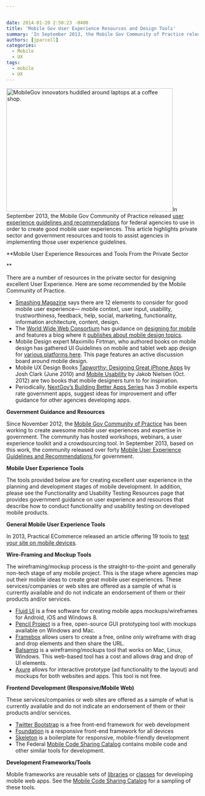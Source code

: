```yaml
---


date: 2014-01-20 2:50:23 -0400
title: 'Mobile Gov User Experience Resources and Design Tools'
summary: 'In September 2013, the Mobile Gov Community of Practice released user experience guidelines and recommendations for federal agencies to use in order to create good mobile user experiences. This article highlights private sector and government resources and tools to assist agencies in implementing those user experience guidelines. Mobile User Experience Resources and Tools From the'
authors: [jparcell]
categories:
  - Mobile
  - UX
tags:
  - mobile
  - UX
---
```


[<img class="alignright size-full wp-image-99122" alt="MobileGov innovators huddled around laptops at a coffee shop." src="https://s3.amazonaws.com/sitesusa/wp-content/uploads/sites/212/2013/09/MobileGovWikithon2013-06-17.png" width="436" height="322" />](https://s3.amazonaws.com/sitesusa/wp-content/uploads/sites/212/2013/09/MobileGovWikithon2013-06-17.png)In September 2013, the Mobile Gov Community of Practice released [user experience guidelines and recommendations](https://www.WHATEVER/2013/09/18/making-mobile-gov-user-experience-recommendations/ "Making Mobile Gov: User Experience Recommendations") for federal agencies to use in order to create good mobile user experiences. This article highlights private sector and government resources and tools to assist agencies in implementing those user experience guidelines.

**Mobile User Experience Resources and Tools From the Private Sector
  
** 

There are a number of resources in the private sector for designing excellent User Experience. Here are some recommended by the Mobile Community of Practice.

  *  [Smashing Magazine](http://mobile.smashingmagazine.com/2012/07/12/elements-mobile-user-experience/) says there are 12 elements to consider for good mobile user experience&#8212; mobile context, user input, usability, trustworthiness, feedback, help, social, marketing, functionality, information architecture, content, design.
  * The [World Wide Web Consortium](http://www.w3.org/) has guidance on [designing for mobile](http://www.w3.org/Mobile/) and features a blog where it [publishes about mobile design topics](http://www.w3.org/blog/category/technology/mobile/).
  * Mobile Design expert Maximillo Firtman, who authored books on mobile design has gathered UI Guidelines on mobile and tablet web app design for [various platforms here](http://www.mobilexweb.com/blog/ui-guidelines-mobile-tablet-design). This page features an active discussion board around mobile design.
  * Mobile UX Design Books [Tapworthy: Designing Great iPhone Apps](http://www.amazon.com/Tapworthy-Designing-Great-iPhone-Apps/dp/1449381650) by Josh Clark (June 2010) and [Mobile Usability](http://www.nngroup.com/books/mobile-usability/) by Jakob Nielsen (Oct. 2012) are two books that mobile designers turn to for inspiration.
  * Periodically, [NextGov&#8217;s Building Better Apps Series](http://www.nextgov.com/media/webgraphics-apps/index.html) has 3 mobile experts rate government apps, suggest ideas for improvement and offer guidance for other agencies developing apps.

**Government Guidance and Resources**
  
Since November 2012, the [Mobile Gov Community of Practice](https://digitalgov.sites.usa.gov/communities/mobile/ "Mobile Gov Community Events") has been working to create awesome mobile user experiences and expertise in government. The community has hosted workshops, webinars, a user experience toolkit and a crowdsourcing tool. In September 2013, based on this work, the community released over forty [<span class="wiki_link_ext">Mobile User Experience Guidelines and Recommendations </span>](https://digitalgov.sites.usa.gov/resources/mobile-user-experience-guidelines-and-recommendations/ "Mobile User Experience Guidelines and Recommendations")for government.



**Mobile User Experience Tools**

The tools provided below are for creating excellent user experience in the planning and development stages of mobile development. In addition, please see the Functionality and Usability Testing Resources page that provides government guidance on user experience and resources that describe how to conduct functionality and usability testing on developed mobile products.

**General Mobile User Experience Tools**

In 2013, Practical ECommerce released an article offering 19 tools to [test your site on mobile devices](http://www.practicalecommerce.com/articles/3883-19-Tools-to-Test-your-Site-for-Mobile-Devices).

**Wire-Framing and Mockup Tools**
  
The wireframing/mockup process is the straight-to-the-point and generally non-tech stage of any mobile project. This is the stage where agencies map out their mobile ideas to create great mobile user experiences. These services/companies or web sites are offered as a sample of what is currently available and do not indicate an endorsement of them or their products and/or services.

  * [Fluid UI](ttps://www.fluidui.com/) is a free software for creating mobile apps mockups/wireframes for Android, iOS and Windows 8.
  * [Pencil Project](http://pencil.evolus.vn/Default.html) is a free, open-source GUI prototyping tool with mockups available on Windows and Mac.
  * [Framebox](http://framebox.org/hYtE) allows users to create a free, online only wireframe with drag and drop elements and then share the URL.
  * [Balsamiq](http://balsamiq.com/) is a wireframing/mockups tool that works on Mac, Linux, Windows. This web-based tool has a cost and allows drag and drop of UI elements.
  * [Axure](http://www.axure.com/) allows for interactive prototype (ad functionality to the layout) and mockups for both websites and apps. This tool is not free.

**Frontend Development (Responsive/Mobile Web)**
  
These services/companies or web sites are offered as a sample of what is currently available and do not indicate an endorsement of them or their products and/or services.

  * [Twitter Bootstrap](http://twitter.github.io/bootstrap/) is a free front-end framework for web development
  * [Foundation](http://foundation.zurb.com/) is a responsive front-end framework for all devices
  * [Skeleton](http://www.getskeleton.com/) is a boilerplate for responsive, mobile-friendly development
  * The Federal [Mobile Code Sharing Catalog](http://gsa.github.io/Mobile-Code-Catalog/) contains mobile code and other similar tools for development.

**Development Frameworks/Tools**
  
Mobile frameworks are reusable sets of [libraries](http://en.wikipedia.org/wiki/Library_%28computing%29) or [classes](http://en.wikipedia.org/wiki/Class_%28computer_programming%29) for developing mobile web apps. See the [Mobile Code Sharing Catalog](http://gsa.github.io/Mobile-Code-Catalog/|) for a sampling of these tools.